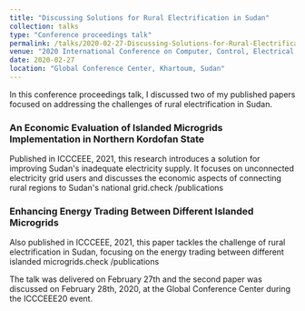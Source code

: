 ```yaml
---
title: "Discussing Solutions for Rural Electrification in Sudan"
collection: talks
type: "Conference proceedings talk"
permalink: /talks/2020-02-27-Discussing-Solutions-for-Rural-Electrification-in-Sudan
venue: "2020 International Conference on Computer, Control, Electrical, and Electronics Engineering (ICCCEEE)"
date: 2020-02-27
location: "Global Conference Center, Khartoum, Sudan" 
---
```


In this conference proceedings talk, I discussed two of my published papers focused on addressing the challenges of rural electrification in Sudan. 

### An Economic Evaluation of Islanded Microgrids Implementation in Northern Kordofan State
Published in ICCCEEE, 2021, this research introduces a solution for improving Sudan's inadequate electricity supply. It focuses on unconnected electricity grid users and discusses the economic aspects of connecting rural regions to Sudan's national grid.check /publications


### Enhancing Energy Trading Between Different Islanded Microgrids
Also published in ICCCEEE, 2021, this paper tackles the challenge of rural electrification in Sudan, focusing on the energy trading between different islanded microgrids.check /publications

The talk was delivered on February 27th and the second paper was discussed on February 28th, 2020, at the Global Conference Center during the ICCCEEE20 event.

